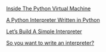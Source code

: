 [Inside The Python Virtual Machine](https://leanpub.com/insidethepythonvirtualmachine/read)

[A Python Interpreter Written in Python](https://www.aosabook.org/en/500L/a-python-interpreter-written-in-python.html)

[Let’s Build A Simple Interpreter](https://ruslanspivak.com/lsbasi-part1/)

[So you want to write an interpreter?](https://www.youtube.com/watch?v=LCslqgM48D4&t=1s)